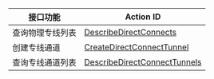 | 接口功能 | Action ID | 
|---------|---------|
| 查询物理专线列表 | [DescribeDirectConnects](http://tce.fsphere.cn/document/api/216/9345) | 
| 创建专线通道 | [CreateDirectConnectTunnel](http://tce.fsphere.cn/document/api/216/9343) | 
| 查询专线通道列表 | [DescribeDirectConnectTunnels](http://tce.fsphere.cn/document/api/216/9344) |
